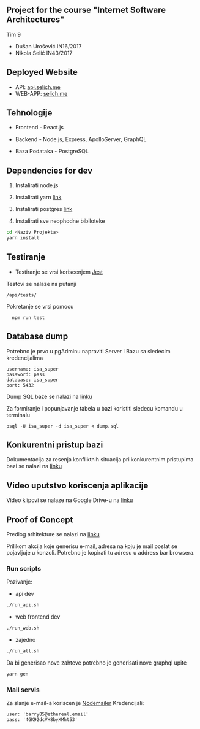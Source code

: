## Project for the course "Internet Software Architectures"
Tim 9
- Dušan Urošević IN16/2017
- Nikola Selić IN43/2017

## Deployed Website

- API:  [api.selich.me](https://api.selich.me)
- WEB-APP:  [selich.me](https://selich.me)


## Tehnologije  
- Frontend - React.js

- Backend - Node.js, Express, ApolloServer, GraphQL

- Baza Podataka - PostgreSQL

## Dependencies for dev
1) Instalirati node.js
2) Instalirati yarn
[link](https://classic.yarnpkg.com/en/docs/install/#windows-stable)
3) Instalirati postgres
[link](https://www.enterprisedb.com/downloads/postgres-postgresql-downloads)

4) Instalirati sve neophodne bibiloteke
```bash
cd <Naziv Projekta>
yarn install
```

## Testiranje

- Testiranje se vrsi koriscenjem [Jest](https://jestjs.io/)

Testovi se nalaze na putanji
```
/api/tests/
```

Pokretanje se vrsi pomocu
```
  npm run test
```

## Database dump

Potrebno je prvo u pgAdminu napraviti Server i Bazu sa sledecim kredencijalima
```
username: isa_super
password: pass
database: isa_super
port: 5432
```

Dump SQL baze se nalazi na [linku]( https://drive.google.com/drive/u/1/folders/1aOOK3CV7BB5vG-ntpBgifMQkrUB8Nkv0)


Za formiranje i popunjavanje tabela u bazi koristiti sledecu komandu u terminalu
```
psql -U isa_super -d isa_super < dump.sql
```

## Konkurentni pristup bazi
Dokumentacija za resenja konfliktnih situacija pri konkurentnim pristupima bazi se nalazi na [linku](https://docs.google.com/document/d/1W29tMjwFOUvmU5z-Gb3UjlViXFlqz7KZYtTrfUqkf3s/edit)


## Video uputstvo koriscenja aplikacije

Video klipovi se nalaze na Google Drive-u na [linku](https://drive.google.com/drive/folders/1NRJ668fUAeZKRTFkIO6hQ8IX-Op6kTdJ?usp=sharing)

## Proof of Concept

Predlog arhitekture se nalazi na [linku](https://github.com/Selich/ISA-2020/blob/master/docs/Proof%20of%20Concept.pdf)

Prilikom akcija koje generisu e-mail, adresa na koju je mail poslat se pojavljuje u konzoli.
Potrebno je kopirati tu adresu u address bar browsera.



### Run scripts
Pozivanje:
- api dev
```bash
./run_api.sh
```
- web frontend dev
```bash
./run_web.sh
```
- zajedno
```bash
./run_all.sh
```
Da bi generisao nove zahteve potrebno je generisati nove graphql upite

```bash
yarn gen
```
### Mail servis
Za slanje e-mail-a koriscen je [Nodemailer](https://nodemailer.com/about/)
Kredencijali:
```
user: 'barry85@ethereal.email'
pass: '4GK92dcVH8byXMht53'
```
